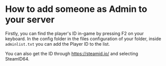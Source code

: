 # How to add someone as Admin to your server

Firstly, you can find the player's ID in-game by pressing F2 on your keyboard. In the config folder in the files configuration of your folder, inside `adminlist.txt` you can add the Player ID to the list. 

You can also get the ID through https://steamid.io/ and selecting SteamID64. 